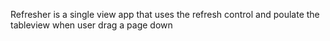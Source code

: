 Refresher is a single view app that uses the refresh control and poulate the tableview when user drag a page down

